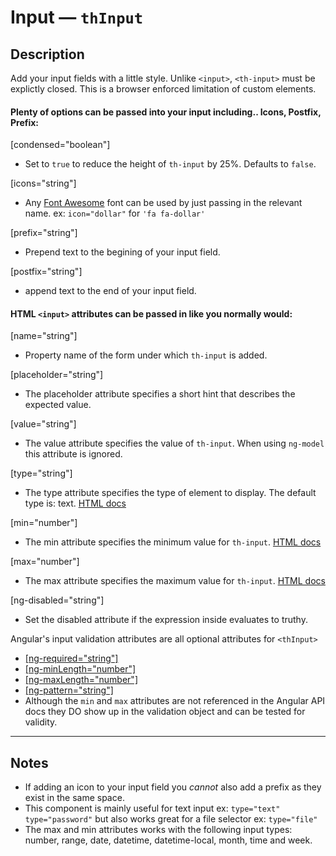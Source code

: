 # Input — `thInput`

## Description

Add your input fields with a little style. Unlike `<input>`, `<th-input>` must be
explictly closed. This is a browser enforced limitation of custom elements.

#### Plenty of options can be passed into your input including.. Icons, Postfix, Prefix:

[condensed="boolean"]
- Set to `true` to reduce the height of `th-input` by 25%. Defaults to `false`.

[icons="string"]
- Any [Font Awesome](https://fortawesome.github.io/Font-Awesome/icons/ "icons!")
font can be used by just passing in the relevant name. ex: `icon="dollar"` for `'fa fa-dollar'`

[prefix="string"]
- Prepend text to the begining of your input field.

[postfix="string"]
- append text to the end of your input field.

#### HTML `<input>` attributes can be passed in like you normally would:

[name="string"]
- Property name of the form under which `th-input` is added.

[placeholder="string"]
- The placeholder attribute specifies a short hint that describes the expected value.

[value="string"]
- The value attribute specifies the value of `th-input`. When using `ng-model` this
attribute is ignored.

[type="string"]
- The type attribute specifies the type of element to display. The default type is: text.
[HTML docs](https://developer.mozilla.org/en-US/docs/Web/HTML/Element/input)

[min="number"]
- The min attribute specifies the minimum value for `th-input`.
[HTML docs](https://developer.mozilla.org/en-US/docs/Web/HTML/Element/input)

[max="number"]
- The max attribute specifies the maximum value for `th-input`.
[HTML docs](https://developer.mozilla.org/en-US/docs/Web/HTML/Element/input)

[ng-disabled="string"]
- Set the disabled attribute if the expression inside evaluates to truthy.

Angular's input validation attributes are all optional attributes for `<thInput>`
  - [[ng-required="string"]](https://docs.angularjs.org/api/ng/directive/ngRequired)
  - [[ng-minLength="number"]](https://docs.angularjs.org/api/ng/directive/ngMinlength)
  - [[ng-maxLength="number"]](https://docs.angularjs.org/api/ng/directive/ngMaxlength)
  - [[ng-pattern="string"]](https://docs.angularjs.org/api/ng/directive/ngPattern)
  - Although the `min` and `max` attributes are not referenced in the Angular API docs
  they DO show up in the validation object and can be tested for validity.

---

## Notes

- If adding an icon to your input field you *cannot* also add a prefix as they
exist in the same space.
- This component is mainly useful for text input ex: `type="text"` `type="password"`
but also works great for a file selector ex: `type="file"`
- The max and min attributes works with the following input types: number, range,
date, datetime, datetime-local, month, time and week.
